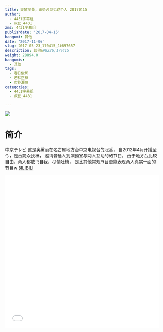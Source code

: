 ```yaml
---
title: 奥黛丽桑，请务必见见这个人 20170415
author:
  - 4431字幕组
  - 叔叔_4431
zmz: 4431字幕组
publishdate: '2017-04-15'
bangumi: 其他
date: '2017-11-06'
slug: 2017-05-23_170415_10697657
description: 其他&#8226;170415
weight: 28894.0
bangumis:
  - 其他
tags:
  - 春日俊彰
  - 若林正恭
  - 市野瀬瞳
categories:
  - 4431字幕组
  - 叔叔_4431

---
```

![](https://i.imgur.com/oFPmaT5.png)
# 简介  
中京テレビ
这是奥黛丽在名古屋地方台中京电视台的冠番，
自2012年4月开播至今，是由观众投稿，
邀请普通人到演播室与两人互动的的节目。
由于地方台比较自由，两人都放飞自我，尽情吐槽，
是比其他常规节目更能表现两人真实一面的节目w
  [BILIBILI](https://www.bilibili.com/video/av10697657/)

  <iframe src="//www.bilibili.com/blackboard/player.html?cid=17652823&aid=10697657" width="100%" height="500" frameborder="0" allowfullscreen="allowfullscreen"></iframe>
